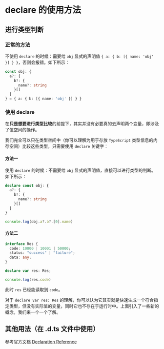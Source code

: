 # declare 的使用方法

## 进行类型判断

### 正常的方法

不使用 `declare` 的时候：需要给 `obj` 显式的声明值 `{ a: { b: [{ name: 'obj' }] } }`，否则会报错。如下所示：

```ts
const obj: {
  a?: {
    b?: {
      name?: string
    }[]
  }
} = { a: { b: [{ name: 'obj' }] } }

```

### 使用 declare

在**只是想要进行类型比较**的前提下，其实并没有必要真的去声明两个变量，即涉及了值空间的操作。

我们完全可以只在类型空间中（你可以理解为用于存放 `TypeScript` 类型信息的内存空间）比较这些类型，只需要使用 `declare` 关键字：

#### 方法一

使用 `declare` 的时候：不需要给 `obj` 显式的声明值，直接可以进行类型的判断。如下所示：

```ts
declare const obj: {
  a?: {
    b?: {
      name?: string
    }[]
  }
}

console.log(obj.a?.b?.[0].name)
```

#### 方法二

```ts
interface Res {
  code: 10000 | 10001 | 50000;
  status: "success" | "failure";
  data: any;
}

declare var res: Res;

console.log(res.code)
```

此时 `res` 已经能读取到 `code`。

对于 `declare var res: Res` 的理解，你可以认为它其实就是快速生成一个符合指定类型，但没有实际值的变量，同时它也不存在于运行时中。上面引入了一些新的概念，我们来一个一个了解。

## 其他用法（在 .d.ts 文件中使用）

参考官方文档 [Declaration Reference](https://www.typescriptlang.org/docs/handbook/declaration-files/by-example.html)

